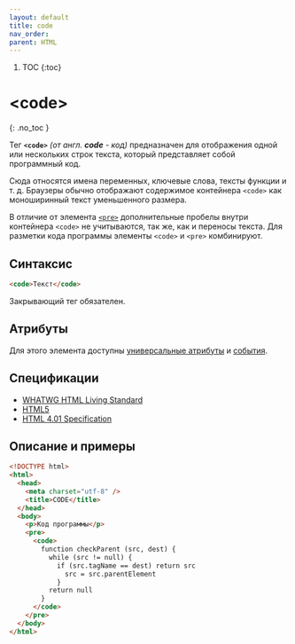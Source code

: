 ```yaml
---
layout: default
title: code
nav_order:
parent: HTML
---
```


<!-- prettier-ignore-start -->
1. TOC
{:toc}

# &lt;code&gt;
{: .no_toc }
<!-- prettier-ignore-end -->

Тег **`<code>`** _(от англ. **code** - код)_ предназначен для отображения одной или нескольких строк текста, который представляет собой программный код.

Сюда относятся имена переменных, ключевые слова, тексты функции и т. д. Браузеры обычно отображают содержимое контейнера `<code>` как моноширинный текст уменьшенного размера.

В отличие от элемента [`<pre>`](/html/pre/) дополнительные пробелы внутри контейнера `<code>` не учитываются, так же, как и переносы текста. Для разметки кода программы элементы `<code>` и `<pre>` комбинируют.

## Синтаксис

```html
<code>Текст</code>
```

Закрывающий тег обязателен.

## Атрибуты

Для этого элемента доступны [универсальные атрибуты](/lib/uni-attr/) и [события](/lib/events/).

## Спецификации

- [WHATWG HTML Living Standard](https://html.spec.whatwg.org/multipage/semantics.html#the-code-element)
- [HTML5](http://www.w3.org/TR/html5/text-level-semantics.html#the-code-element)
- [HTML 4.01 Specification](http://www.w3.org/TR/html401/struct/text.html#h-9.2.1)

## Описание и примеры

```html
<!DOCTYPE html>
<html>
  <head>
    <meta charset="utf-8" />
    <title>CODE</title>
  </head>
  <body>
    <p>Код программы</p>
    <pre>
	  <code>
		function checkParent (src, dest) {
		  while (src != null) {
			if (src.tagName == dest) return src
		      src = src.parentElement
			}
		  return null
		}
	  </code>
	</pre>
  </body>
</html>
```
